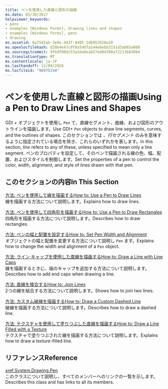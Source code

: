 ```yaml
---
title: ペンを使用した直線と図形の描画
ms.date: 03/30/2017
helpviewer_keywords:
- pens
- examples [Windows Forms], drawing lines and shapes
- examples [Windows Forms], pens
- drawing
ms.assetid: 8a7542ab-3e9e-443f-8405-2d6053528e20
ms.openlocfilehash: d20b4e47c9f8a5dd7a144e6ebb3151d3ab65a800
ms.sourcegitcommit: 9f6df084c53a3da0ea657ed0d708a72213683084
ms.translationtype: MT
ms.contentlocale: ja-JP
ms.lasthandoff: 12/09/2020
ms.locfileid: "96975234"
---
```

# <a name="using-a-pen-to-draw-lines-and-shapes"></a><span data-ttu-id="d447b-102">ペンを使用した直線と図形の描画</span><span class="sxs-lookup"><span data-stu-id="d447b-102">Using a Pen to Draw Lines and Shapes</span></span>
<span data-ttu-id="d447b-103">GDI + オブジェクトを使用し `Pen` て、直線セグメント、曲線、および図形のアウトラインを描画します。</span><span class="sxs-lookup"><span data-stu-id="d447b-103">Use GDI+ `Pen` objects to draw line segments, curves, and the outlines of shapes.</span></span> <span data-ttu-id="d447b-104">このセクションでは *、行セグメント* のみを意味するように指定されている場合を除き、これらのいずれかを表します。</span><span class="sxs-lookup"><span data-stu-id="d447b-104">In this section, *line* refers to any of these, unless specified to mean only a line segment.</span></span> <span data-ttu-id="d447b-105">ペンのプロパティを設定して、そのペンで描画される線の色、幅、配置、およびスタイルを制御します。</span><span class="sxs-lookup"><span data-stu-id="d447b-105">Set the properties of a pen to control the color, width, alignment, and style of lines drawn with that pen.</span></span>  
  
## <a name="in-this-section"></a><span data-ttu-id="d447b-106">このセクションの内容</span><span class="sxs-lookup"><span data-stu-id="d447b-106">In This Section</span></span>  
 [<span data-ttu-id="d447b-107">方法: ペンを使用して線を描画する</span><span class="sxs-lookup"><span data-stu-id="d447b-107">How to: Use a Pen to Draw Lines</span></span>](how-to-use-a-pen-to-draw-lines.md)  
 <span data-ttu-id="d447b-108">線を描画する方法について説明します。</span><span class="sxs-lookup"><span data-stu-id="d447b-108">Explains how to draw lines.</span></span>  
  
 [<span data-ttu-id="d447b-109">方法: ペンを使用して四角形を描画する</span><span class="sxs-lookup"><span data-stu-id="d447b-109">How to: Use a Pen to Draw Rectangles</span></span>](how-to-use-a-pen-to-draw-rectangles.md)  
 <span data-ttu-id="d447b-110">四角形を描画する方法について説明します。</span><span class="sxs-lookup"><span data-stu-id="d447b-110">Describes how to draw rectangles.</span></span>  
  
 [<span data-ttu-id="d447b-111">方法: ペンの幅と配置を設定する</span><span class="sxs-lookup"><span data-stu-id="d447b-111">How to: Set Pen Width and Alignment</span></span>](how-to-set-pen-width-and-alignment.md)  
 <span data-ttu-id="d447b-112">オブジェクトの幅と配置を変更する方法について説明し `Pen` ます。</span><span class="sxs-lookup"><span data-stu-id="d447b-112">Explains how to change the width and alignment of a `Pen` object.</span></span>  
  
 [<span data-ttu-id="d447b-113">方法: ライン キャップを使用した直線を描画する</span><span class="sxs-lookup"><span data-stu-id="d447b-113">How to: Draw a Line with Line Caps</span></span>](how-to-draw-a-line-with-line-caps.md)  
 <span data-ttu-id="d447b-114">線を描画するときに、端のキャップを追加する方法について説明します。</span><span class="sxs-lookup"><span data-stu-id="d447b-114">Describes how to add end caps when drawing a line.</span></span>  
  
 [<span data-ttu-id="d447b-115">方法: 直線を接合する</span><span class="sxs-lookup"><span data-stu-id="d447b-115">How to: Join Lines</span></span>](how-to-join-lines.md)  
 <span data-ttu-id="d447b-116">2つの線を結合する方法について説明します。</span><span class="sxs-lookup"><span data-stu-id="d447b-116">Shows how to join two lines.</span></span>  
  
 [<span data-ttu-id="d447b-117">方法: カスタム破線を描画する</span><span class="sxs-lookup"><span data-stu-id="d447b-117">How to: Draw a Custom Dashed Line</span></span>](how-to-draw-a-custom-dashed-line.md)  
 <span data-ttu-id="d447b-118">破線を描画する方法について説明します。</span><span class="sxs-lookup"><span data-stu-id="d447b-118">Describes how to draw a dashed line.</span></span>  
  
 [<span data-ttu-id="d447b-119">方法: テクスチャを使用して塗りつぶした直線を描画する</span><span class="sxs-lookup"><span data-stu-id="d447b-119">How to: Draw a Line Filled with a Texture</span></span>](how-to-draw-a-line-filled-with-a-texture.md)  
 <span data-ttu-id="d447b-120">テクスチャで塗りつぶされた線を描画する方法について説明します。</span><span class="sxs-lookup"><span data-stu-id="d447b-120">Explains how to draw a texture-filled line.</span></span>  
  
## <a name="reference"></a><span data-ttu-id="d447b-121">リファレンス</span><span class="sxs-lookup"><span data-stu-id="d447b-121">Reference</span></span>  
 <xref:System.Drawing.Pen>  
 <span data-ttu-id="d447b-122">このクラスについて説明し、すべてのメンバーへのリンクの一覧を示します。</span><span class="sxs-lookup"><span data-stu-id="d447b-122">Describes this class and has links to all its members.</span></span>

